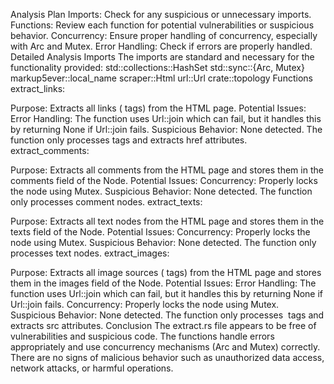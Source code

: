 Analysis Plan
Imports: Check for any suspicious or unnecessary imports.
Functions: Review each function for potential vulnerabilities or suspicious behavior.
Concurrency: Ensure proper handling of concurrency, especially with Arc and Mutex.
Error Handling: Check if errors are properly handled.
Detailed Analysis
Imports
The imports are standard and necessary for the functionality provided:
std::collections::HashSet
std::sync::{Arc, Mutex}
markup5ever::local_name
scraper::Html
url::Url
crate::topology
Functions
extract_links:

Purpose: Extracts all links (<a> tags) from the HTML page.
Potential Issues:
Error Handling: The function uses Url::join which can fail, but it handles this by returning None if Url::join fails.
Suspicious Behavior: None detected. The function only processes <a> tags and extracts href attributes.
extract_comments:

Purpose: Extracts all comments from the HTML page and stores them in the comments field of the Node.
Potential Issues:
Concurrency: Properly locks the node using Mutex.
Suspicious Behavior: None detected. The function only processes comment nodes.
extract_texts:

Purpose: Extracts all text nodes from the HTML page and stores them in the texts field of the Node.
Potential Issues:
Concurrency: Properly locks the node using Mutex.
Suspicious Behavior: None detected. The function only processes text nodes.
extract_images:

Purpose: Extracts all image sources (<img> tags) from the HTML page and stores them in the images field of the Node.
Potential Issues:
Error Handling: The function uses Url::join which can fail, but it handles this by returning None if Url::join fails.
Concurrency: Properly locks the node using Mutex.
Suspicious Behavior: None detected. The function only processes <img> tags and extracts src attributes.
Conclusion
The extract.rs file appears to be free of vulnerabilities and suspicious code. The functions handle errors appropriately and use concurrency mechanisms (Arc and Mutex) correctly. There are no signs of malicious behavior such as unauthorized data access, network attacks, or harmful operations.

